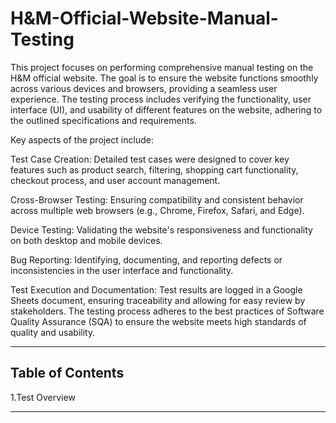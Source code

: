 # H&M-Official-Website-Manual-Testing
This project focuses on performing comprehensive manual testing on the H&M official website. The goal is to ensure the website functions smoothly across various devices and browsers, providing a seamless user experience. The testing process includes verifying the functionality, user interface (UI), and usability of different features on the website, adhering to the outlined specifications and requirements.

Key aspects of the project include:

Test Case Creation: Detailed test cases were designed to cover key features such as product search, filtering, shopping cart functionality, checkout process, and user account management.

Cross-Browser Testing: Ensuring compatibility and consistent behavior across multiple web browsers (e.g., Chrome, Firefox, Safari, and Edge).

Device Testing: Validating the website's responsiveness and functionality on both desktop and mobile devices.

Bug Reporting: Identifying, documenting, and reporting defects or inconsistencies in the user interface and functionality.

Test Execution and Documentation: Test results are logged in a Google Sheets document, ensuring traceability and allowing for easy review by stakeholders. The testing process adheres to the best practices of Software Quality Assurance (SQA) to ensure the website meets high standards of quality and usability.

------

## Table of Contents
1.Test Overview <br>


------
